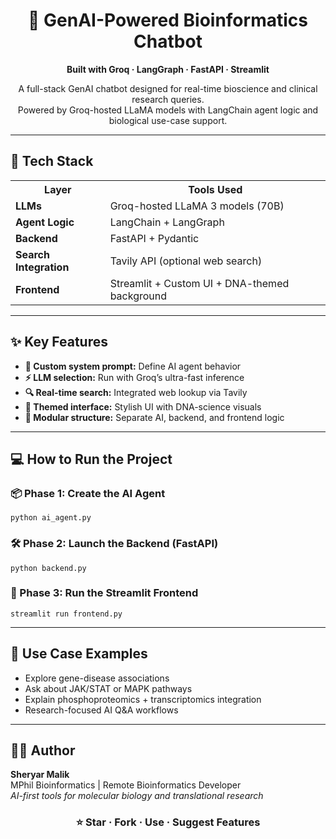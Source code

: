 <h1 align="center">🧬 GenAI-Powered Bioinformatics Chatbot</h1>
<p align="center"><b>Built with Groq · LangGraph · FastAPI · Streamlit</b></p>

<p align="center">
  A full-stack GenAI chatbot designed for real-time bioscience and clinical research queries.<br>
  Powered by Groq-hosted LLaMA models with LangChain agent logic and biological use-case support.
</p>

<hr>

<h2>🚀 Tech Stack</h2>

<table>
  <tr>
    <th>Layer</th>
    <th>Tools Used</th>
  </tr>
  <tr>
    <td><b>LLMs</b></td>
    <td>Groq-hosted LLaMA 3 models (70B)</td>
  </tr>
  <tr>
    <td><b>Agent Logic</b></td>
    <td>LangChain + LangGraph</td>
  </tr>
  <tr>
    <td><b>Backend</b></td>
    <td>FastAPI + Pydantic</td>
  </tr>
  <tr>
    <td><b>Search Integration</b></td>
    <td>Tavily API (optional web search)</td>
  </tr>
  <tr>
    <td><b>Frontend</b></td>
    <td>Streamlit + Custom UI + DNA-themed background</td>
  </tr>
</table>

<hr>

<h2>✨ Key Features</h2>

<ul>
  <li><b>🧠 Custom system prompt:</b> Define AI agent behavior</li>
  <li><b>⚡ LLM selection:</b> Run with Groq’s ultra-fast inference</li>
  <li><b>🔍 Real-time search:</b> Integrated web lookup via Tavily</li>
  <li><b>🎨 Themed interface:</b> Stylish UI with DNA-science visuals</li>
  <li><b>🔌 Modular structure:</b> Separate AI, backend, and frontend logic</li>
</ul>

<hr>

<h2>💻 How to Run the Project</h2>

<h3>📦 Phase 1: Create the AI Agent</h3>
<pre><code>python ai_agent.py</code></pre>

<h3>🛠️ Phase 2: Launch the Backend (FastAPI)</h3>
<pre><code>python backend.py</code></pre>

<h3>🧪 Phase 3: Run the Streamlit Frontend</h3>
<pre><code>streamlit run frontend.py</code></pre>

<hr>

<h2>🔬 Use Case Examples</h2>

<ul>
  <li>Explore gene-disease associations</li>
  <li>Ask about JAK/STAT or MAPK pathways</li>
  <li>Explain phosphoproteomics + transcriptomics integration</li>
  <li>Research-focused AI Q&A workflows</li>
</ul>

<hr>

<h2>👨‍💻 Author</h2>

<p>
  <b>Sheryar Malik</b><br>
  MPhil Bioinformatics | Remote Bioinformatics Developer<br>
  <i>AI-first tools for molecular biology and translational research</i>
</p>

<h3 align="center">⭐ Star · Fork · Use · Suggest Features</h3>

